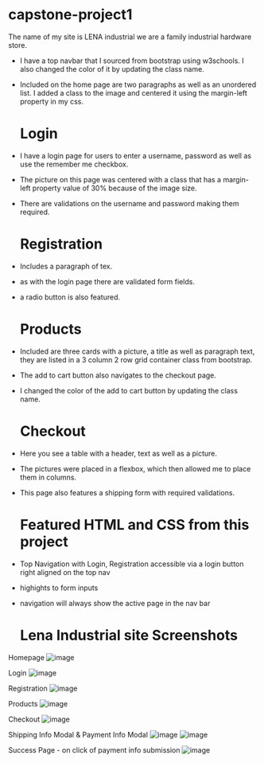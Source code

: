 # capstone-project1

The name of my site is LENA industrial we are a family industrial hardware store.

- I have a top navbar that I sourced from bootstrap using w3schools. I also changed the color of it by updating the class name.
- Included on the home page are two paragraphs as well as an unordered list. I added a class to the image and centered it using the margin-left property in my css.
  # Login
- I have a login page for users to enter a username, password as well as use the remember me checkbox.
- The picture on this page was centered with a class that has a margin-left property value of 30% because of the image size.
- There are validations on the username and password making them required.
  # Registration
- Includes a paragraph of tex.
- as with the login page there are validated form fields.
- a radio button is also featured.
  # Products
- Included are three cards with a picture, a title as well as paragraph text, they are listed in a 3 column 2 row grid container class from bootstrap.
- The add to cart button also navigates to the checkout page.
- I changed the color of the add to cart button by updating the class name.
  # Checkout
- Here you see a table with a header, text as well as a picture.
- The pictures were placed in a flexbox, which then allowed me to place them in columns.
- This page also features a shipping form with required validations.
  # Featured HTML and CSS from this project
- Top Navigation with Login, Registration accessible via a login button right aligned on the top nav
- highights to form inputs
- navigation will always show the active page in the nav bar

  # Lena Industrial site Screenshots
Homepage
![image](https://user-images.githubusercontent.com/129989372/233500558-6b5bd36b-757d-492b-b3eb-927872942004.png)

Login
![image](https://user-images.githubusercontent.com/129989372/233500543-fe5c645f-2fec-40ee-9cbf-fc34a74caaa4.png)

Registration
![image](https://user-images.githubusercontent.com/129989372/233500525-42a28b94-2950-428c-b564-aef57b17f9b7.png)

Products
![image](https://user-images.githubusercontent.com/129989372/233500506-5353d356-7db0-45dc-a78b-aaad3999b256.png)

Checkout
![image](https://user-images.githubusercontent.com/129989372/233500491-0e9ea38f-733b-414a-a90e-6ff07f83992c.png)

Shipping Info Modal & Payment Info Modal
![image](https://user-images.githubusercontent.com/129989372/233500184-7ac6783c-8877-414a-8e3e-f08974fe76ff.png)
![image](https://user-images.githubusercontent.com/129989372/233500277-6f34a79a-b3d9-4795-8dc4-9df6446a8893.png)

Success Page - on click of payment info submission
![image](https://user-images.githubusercontent.com/129989372/233500947-dd8b4d85-2e9a-448c-b29c-f5a9c0dacd15.png)
